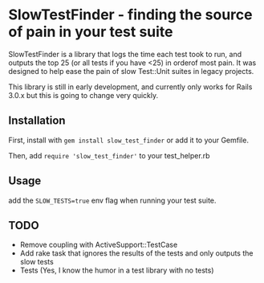 # SlowTestFinder - finding the source of pain in your test suite

SlowTestFinder is a library that logs the time each test took to run, and outputs the
top 25 (or all tests if you have <25) in orderof most pain.  It was designed to help
ease the pain of slow Test::Unit suites in legacy projects.

This library is still in early development, and currently only works for Rails 3.0.x
but this is going to change very quickly.

## Installation

First, install with `gem install slow_test_finder` or add it to your Gemfile.

Then, add `require 'slow_test_finder'` to your test_helper.rb

## Usage

add the `SLOW_TESTS=true` env flag when running your test suite.


## TODO

 * Remove coupling with ActiveSupport::TestCase
 * Add rake task that ignores the results of the tests and only outputs the slow tests
 * Tests (Yes, I know the humor in a test library with no tests)

